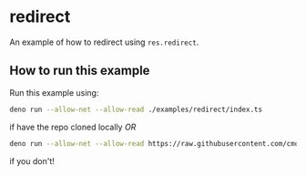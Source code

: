 # redirect

An example of how to redirect using `res.redirect`.

## How to run this example

Run this example using:

```bash
deno run --allow-net --allow-read ./examples/redirect/index.ts
```

if have the repo cloned locally _OR_

```bash
deno run --allow-net --allow-read https://raw.githubusercontent.com/cmorten/opine/main/examples/redirect/index.ts
```

if you don't!
